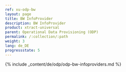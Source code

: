 ```yaml
---
ref: xu-odp-bw
layout: page
title: BW InfoProvider
description: BW InfoProvider
product: xtract-universal
parent: Operational Data Provisioning (ODP)
permalink: /:collection/:path
weight: 3
lang: de_DE
progressstate: 5
---
```



{% include _content/de/odp/odp-bw-infoproviders.md %} 